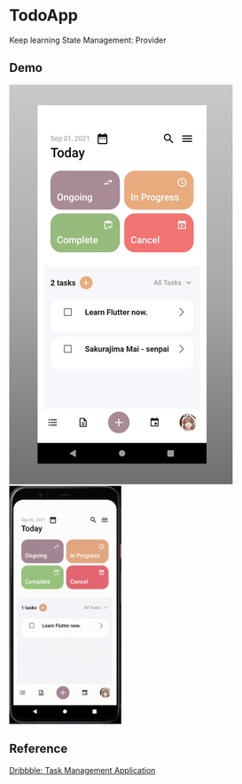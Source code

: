 # TodoApp
Keep learning State Management: Provider  
## Demo  
![alt text](https://github.com/Hoanglam1134/TodoApp/blob/60817a6c925771b4796e04d303ffe4eb6ab69c9f/preview/demo.png?raw=true)
<img src="https://github.com/Hoanglam1134/TodoApp/blob/de3368b21f987e122a5b0ee70785c36cfc5f703c/preview/Android-Emulator-Pixel_4_5554-2021-09-02-09-36-59.gif" width="40%" height="40%"/> 
## Reference  
[Dribbble: Task Management Application](https://dribbble.com/shots/14989612-Task-Management-Application/attachments/6710059?mode=media)

